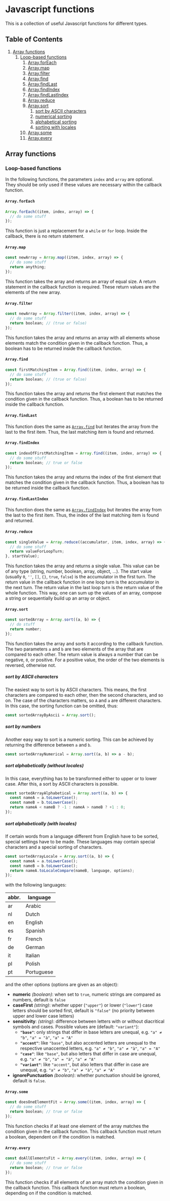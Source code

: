 # Javascript functions

This is a collection of useful Javascript functions for different types.

## Table of Contents
1. [Array functions](#array)
   1. [Loop-based functions](#array-loop)
      1. [Array.forEach](#forEach)
      1. [Array.map](#map)
      1. [Array.filter](#filter)
      1. [Array.find](#find)
      1. [Array.findLast](#findlast)
      1. [Array.findIndex](#findindex)
      1. [Array.findLastIndex](#findlastindex)
      1. [Array.reduce](#reduce)
      1. [Array.sort](#sort)
          1. [sort by ASCII characters](#sortascii)
          1. [numerical sorting](#sortnumbers)
          1. [alphabetical sorting](#sortalphabetical)
          1. [sorting with locales](#sortlocales)
      1. [Array.some](#some)
      1. [Array.every](#every)

## Array functions<a name="array"></a>

### Loop-based functions<a name="array-loop"></a>

In the following functions, the parameters `index` and `array` are optional.
They should be only used if these values are necessary within the callback function.

#### `Array.forEach`<a name="forEach"></a>
```javascript
Array.forEach((item, index, array) => {
  // do some stuff
});
```
This function is just a replacement for a `while` or `for` loop. Inside the
callback, there is no return statement.

#### `Array.map`<a name="map"></a>
```javascript
const newArray = Array.map((item, index, array) => {
  // do some stuff
  return anything;
});
```
This function takes the array and returns an array of equal size. A return
statement in the callback function is required. These return values are the
elements of the new array.

#### `Array.filter`<a name="filter"></a>
```javascript
const newArray = Array.filter((item, index, array) => {
  // do some stuff
  return boolean; // (true or false)
});
```
This function takes the array and returns an array with all elements whose
elements match the condition given in the callback function. Thus, a boolean has
to be returned inside the callback function.

#### `Array.find`<a name="find"></a>
```javascript
const firstMatchingItem = Array.find((item, index, array) => {
  // do some stuff
  return boolean; // (true or false)
});
```
This function takes the array and returns the first element that matches the
condition given in the callback function. Thus, a boolean has to be returned
inside the callback function.

#### `Array.findLast`<a name="findlast"></a>
This function does the same as [`Array.find`](#find) but iterates the array from
the last to the first item. Thus, the last matching item is found and returned.

#### `Array.findIndex`<a name="findindex"></a>
```javascript
const indexOfFirstMatchingItem = Array.find((item, index, array) => {
  // do some stuff
  return boolean; // true or false
});
```
This function takes the array and returns the index of the first element that
matches the condition given in the callback function. Thus, a boolean has to be
returned inside the callback function.

#### `Array.findLastIndex`<a name="findlastindex"></a>
This function does the same as [`Array.findIndex`](#findindex) but iterates the
array from the last to the first item. Thus, the index of the last matching item
is found and returned.

#### `Array.reduce`<a name="reduce"></a>
```javascript
const singleValue = Array.reduce((accumulator, item, index, array) => {
  // do some stuff
  return valueForLoopTurn;
}, startValue);
```
This function takes the array and returns a single value. This value can be of
any type (string, number, boolean, array, object, ...). The start value (usually
`0`, `''`, `[]`, `{}`, `true`, `false`) is the accumulator in the first turn.
The return value in the callback function in one loop turn is the accumulator in
the next turn. The return value in the last loop turn is the return value of the
whole function. This way, one can sum up the values of an array, compose a
string or sequentially build up an array or object.

#### `Array.sort`<a name="sort"></a>
```javascript
const sortedArray = Array.sort((a, b) => {
  // do stuff
  return number;
});
```
This function takes the array and sorts it according to the callback function.
The two parameters `a` and `b` are two elements of the array that are compared
to each other. The return value is always a number that can be negative, `0`, or
positive. For a positive value, the order of the two elements is reversed,
otherwise not. 

##### sort by ASCII characters<a name="sortascii"></a>
The easiest way to sort is by ASCII characters. This means, the first characters
are compared to each other, then the second characters, and so on. The case of
the characters matters, so `A` and `a` are different characters. In this case,
the sorting function can be omitted, thus:
```javascript
const sortedArrayByAscii = Array.sort();
```

##### sort by numbers<a name="sortnumbers"></a>
Another easy way to sort is a numeric sorting. This can be achieved by returning
the difference between `a` and `b`.
```javascript
const sortedArrayNumerical = Array.sort((a, b) => a - b);
```

##### sort alphabetically (without locales)<a name="sortalphabetical"></a>
In this case, everything has to be transformed either to upper or to lower case.
After this, a sort by ASCII characters is possible.
```javascript
const sortedArrayAlphabetical = Array.sort((a, b) => {
  const nameA = a.toLowerCase();
  const nameB = b.toLowerCase();
  return nameA < nameB ? -1 : nameA > nameB ? +1 : 0;
});
```

##### sort alphabetically (with locales)<a name="sortlocales"></a>
If certain words from a language different from English have to be sorted,
special settings have to be made. These languages may contain special
characters and a special sorting of characters.
```javascript
const sortedArrayLocale = Array.sort((a, b) => {
  const nameA = a.toLowerCase();
  const nameB = b.toLowerCase();
  return nameA.toLocaleCompare(nameB, language, options);
});
```
with the following languages:

| abbr. | language     |
|----|-----------------|
| ar | Arabic          |
| nl | Dutch           |
| en | English         |
| es | Spanish         |
| fr | French          |
| de | German          |
| it | Italian         |
| pl | Polish          |
| pt | Portuguese      |

and the other options (options are given as an object):
* **numeric** *(boolean)*: when set to `true`, numeric strings are compared as
  numbers, default is `false`
* **caseFirst** *(string)*: whether upper (`"upper"`) or lower (`"lower"`) case
  letters should be sorted first, default is `"false"` (no priority between
  upper and lower case letters)
* **sensitivity**: *(string)*: difference between letters with or without
  diacritical symbols and cases. Possible values are (default: `"variant"`):
  * **`"base"`**: only strings that differ in base letters are unequal, e.g.
    `"a" ≠ "b"`, `"a" = "à"`, `"a" = "A"`
  * **`"accent"`**: like `"base"`, but also accented letters are unequal to the
    respective unaccented letters, e.g. `"a" ≠ "b"`, `"a" ≠ "à"`, `"a" = "A"`
  * **`"case"`**: like `"base"`, but also letters that differ in case are unequal,
    e.g. `"a" ≠ "b"`, `"a" = "à"`, `"a" ≠ "A"`
  * **`"variant"`**: like `"accent"`, but also letters that differ in case are
    unequal, e.g. `"a" ≠ "b"`, `"a" ≠ "à"`, `"a" ≠ "A"`
* **ignorePunctuation** *(boolean)*: whether punctuation should be ignored,
  default is `false`.

#### `Array.some`<a name="some"></a>
```javascript
const doesOneElementFit = Array.some((item, index, array) => {
  // do some stuff
  return boolean; // true or false
});
```
This function checks if at least one element of the array matches the condition
given in the callback function. This callback function must return a boolean,
dependent on if the condition is matched.

#### `Array.every`<a name="every"></a>
```javascript
const doAllElementsFit = Array.every((item, index, array) => {
  // do some stuff
  return boolean; // true or false
});
```
This function checks if all elements of an array match the condition given in
the callback function. This callback function must return a boolean, depending
on if the condition is matched.